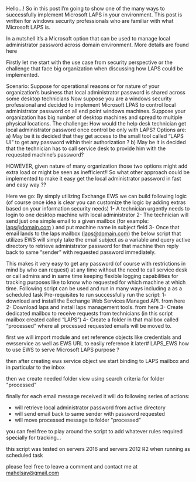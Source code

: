 Hello...! So in this post I’m going to show one of the many ways to successfully implement Microsoft LAPS in your environment.
This post is written for windows security professionals who are familiar with what Microsoft LAPS is.

In a nutshell it’s a Microsoft option that can be used to manage local administrator password across domain environment. More details are found here

Firstly let me start with the use case from security perspective or the challenge that face big organization when discussing how LAPS could be implemented.

Scenario:
Suppose for operational reasons or for nature of your organization’s business that local administrator password is shared across some desktop technicians
Now suppose you are a windows security professional and decided to implement Microsoft LPAS to control local administrator password on all end point windows machines.
Suppose your organization has big number of desktop machines and spread to multiple physical locations.
The challenge:
How would the help desk technician get local administrator password once control be only with LAPS? Options are:
a)      May be it is decided that they get access to the small tool called “LAPS UI” to get any password within their authorization ?
b)     May be it is decided that the technician has to call service desk to provide him with the requested machine’s password?

HOWEVER, given nature of many organization those two options might add extra load or might be seen as inefficient!!
So what other approach could be implemented to make it easy get the local administrator password in fast and easy way ??

Here we go:
By simply utilizing Exchange EWS we can build following logic (of course once idea is clear you can customize the logic by adding extras based on your information security needs)
1-     A technician urgently needs to login to one desktop machine with local administrator
2-     The technician will send just one simple email to a given mailbox (for example: laps@domain.com ) and put machine name in subject field
3-     Once that email lands to the laps mailbox (laps@domain.com) the below script that utilizes EWS will simply take the email subject as a variable and query active directory to retrieve administrator password for that machine then reply back to same “sender” with requested password immediately.

This makes it very easy to get any password (of course with restrictions in mind by who can request) at any time without the need to call service desk or call admins and in same time keeping flexible logging capabilities for tracking purposes like to know who requested for which machine at which time.
Following script can be used and run in many ways including a as a scheduled task
Pre-requisites to run successfully run the script:
1-     download and install the Exchange Web Services Managed API. from here
2-     Download laps and install laps management tools. from here
3-     Create dedicated mailbox to receive requests from technicians (in this script mailbox created called “LAPS”)
4-     Create a folder in that mailbox called “processed” where all processed requested emails will be moved to.

first we will import module and set reference objects like credentials and ewsservice as well as EWS URL to easily reference it later# LAPS_EWS
how to use EWS to serve Microsoft LAPS purpose ?


then after creating ews service object we start binding to LAPS mailbox and in particular to the inbox


then we create needed folder view using search criteria for folder "processed"



finally for each email message received it will do following series of actions:
- will retrieve local administrator password from active directory
- will send email back to same sender with password requested
- will move processed message to folder "processed"


you can feel free to play around the script to add whatever rules required specially for tracking...

this script was tested on servers 2016 and servers 2012 R2 when running as scheduled task

please feel free to leave a comment and contact me at mahelsay@gmail.com

